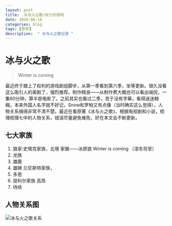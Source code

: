 ```yaml
---
layout: post
title:  冰与火之歌/权力的游戏
date: 2016-06-16
categories: blog
tags: [思考]
description:  " 冰与火之歌记录 "
---
```

# 冰与火之歌

> Winter is coming

最近终于跟上了权利的游戏剧组脚步，从第一季看到第六季，坐等更新。很久没看这么吸引人的美剧了，强烈推荐。制作精良——从制作费大概也可以看出端倪，一集60分钟，算半部电影了。之前其实也看过二季，苦于没有字幕，看得迷迷糊糊。本来外国人名字就不好记，Snow和罗柏又有点像（当时确实这么觉得），人物关系搞得非常不清不楚。最近在看原著《冰与火之歌》，根据电视剧和小说，梳理梳理七中的人物关系，错误尽量避免难免，好在本文会不断更新。

## 七大家族

1.  狼家:史塔克家族，北境 家徽——冰原狼 Winter is coming （凛冬将至）
2.  龙族
3.   雄鹿
4.   雄狮 兰尼斯特家族，
5.   多恩
6.   提利尔家族 高昂
7.   待续

## 人物关系图

![冰与火之歌关系](http://7xsx6z.com1.z0.glb.clouddn.com/%E5%86%B0%E4%B8%8E%E7%81%AB%E4%B9%8B%E6%AD%8C.png)
